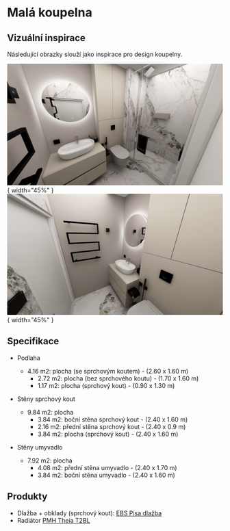 # Malá koupelna

## Vizuální inspirace

Následující obrazky slouží jako inspirace pro design koupelny.

![Koupelna malá - main](../static/img/bathroom-small/bathroom.main.jpg){ width="45%" }
![Koupelna malá - front](../static/img/bathroom-small/bathroom.side.jpg){ width="45%" }


## Specifikace

* Podlaha
    * 4.16 m2: plocha (se sprchovým koutem) - (2.60 x 1.60 m)
        * 2.72 m2: plocha (bez sprchového koutu) - (1.70 x 1.60 m)
        * 1.17 m2: plocha (sprchový kout) - (0.90 x 1.30 m)
    

* Stěny sprchový kout
    * 9.84 m2: plocha
        * 3.84 m2: boční stěna sprchový kout - (2.40 x 1.60 m)
        * 2.16 m2: přední stěna sprchový kout - (2.40 x 0.9 m)
        * 3.84 m2: plocha (sprchový kout) - (2.40 x 1.60 m)

* Stěny umyvadlo
    * 7.92 m2: plocha
        * 4.08 m2: přední stěna umyvadlo - (2.40 x 1.70 m)
        * 3.84 m2: boční stěna umyvadlo - (2.40 x 1.60 m)

## Produkty

* Dlažba + obklady (sprchový kout): [EBS Pisa dlažba](https://www.senesi.cz/ebs-pisa-dlazba-60x120-gold-matna)
* Radiátor [PMH Theia T2BL](https://www.senesi.cz/pmh-theia-t2bl-radiator-elektricky-154x50cm-topna-tyc-ht1-vpravo-cerna)